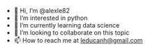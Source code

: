 - 👋 Hi, I’m @alexle82
- 👀 I’m interested in python
- 🌱 I’m currently learning data science
- 💞️ I’m looking to collaborate on this topic
- 📫 How to reach me at leducanh@gmail.com

<!---
alexle82/alexle82 is a ✨ special ✨ repository because its `README.md` (this file) appears on your GitHub profile.
You can click the Preview link to take a look at your changes.
--->
